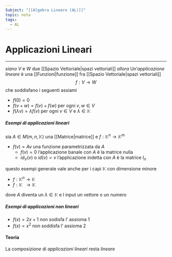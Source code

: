 ```yaml
---
Subject: "[[Algebra Lineare (AL)]]"
topic: nota
tags:
  - AL
---
```


# Applicazioni Lineari
---
_siano_ $V$ e $W$ due [[Spazio Vettoriale|spazi vettoriali]]
_allora_ Un’_applicazione lineare_ è una [[Funzioni|funzione]] fra [[Spazio Vettoriale|spazi vettoriali]]$$f:V\rightarrow W$$che soddisfano i seguenti assiami
- $f(0)=0$
- $f (v + w) = f (v ) + f (w)$ per ogni $v,w\in V$
- $f (\lambda v ) = \lambda f (v)$  per ogni $v \in V$   e $\lambda \in\mathbb{K}$

##### Esempi di applicazioni lineari
sia $A \in M(m,n,\mathbb{K})$ una [[Matrice|matrice]] e $f: \mathbb{K}^n\rightarrow \mathbb{K}^m$
- $f(v) = A v$  una funzione parametrizzata da $A$
    - $f(v)=0$ l’applicazione banale con $A$ è la matrice nulla
    - $id_V(v)$ o $id(v) = v$ l’applicazione indetta  con $A$  è la matrice $I_n$

questo esempi generale vale anche per i capi $\mathbb{K}$ con dimensione minore

- $f:\mathbb{K}^n \rightarrow \mathbb{K}$
- $f:\mathbb{K} \ \ \rightarrow \mathbb{K}$

dove $A$ diventa un $\lambda \in \mathbb{K}$ e l input un vettore o un numero

##### Esempi di applicazioni *non* lineari
- $f(x)= 2x+1$ non sodisfa l’ assioma 1
- $f(x) = x^2$ non soddisfa l’ assioma 2


#### Teoria
La _composizione_ di _applicazioni lineari_ resta _lineare_
